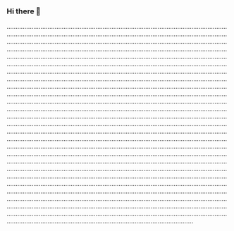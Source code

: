 ### Hi there 👋

.................................................................................................................................................................................................................................................................................................................................................................................................................................................................................................................................................................................................................................................................................................................................................................................................................................................................................................................................................................................................................................................................................................................................................................................................................................................................................................................................................................................................................................................................................................................................................................................................................................................................................................................................................................................................................................................................................................................................................................................................................................................................................................................................................................................................................................................................................................................................................................................................................................................................................................................................................................................................................................................................................................................................................................................................................................................................................................................................................................................................................................................................................................................................................................................................................................................................................................................................................................................................................................................................